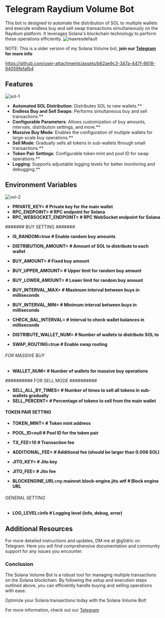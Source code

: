 # Telegram Raydium Volume Bot

This bot is designed to automate the distribution of SOL to multiple wallets and execute endless buy and sell swap transactions simultaneously on the Raydium platform. It leverages Solana's blockchain technology to perform these operations efficiently.
![maxresdefault](https://github.com/user-attachments/assets/f84f4beb-65ff-4aa6-a6af-c6f8a19a299e)


NOTE: This is a older version of my Solana Volume bot, **join our [Telegram](https://t.me/z3nology) for more info**

https://github.com/user-attachments/assets/b62ae9c3-347a-447f-8618-94059fefafb4

## Features
![sol-1](https://github.com/user-attachments/assets/4c70f9a9-60a5-4a2f-a819-f176d5c0aa53)

- **Automated SOL Distribution**: Distributes SOL to new wallets.**
- **Endless Buy and Sell Swaps**: Performs simultaneous buy and sell transactions.**
- **Configurable Parameters**: Allows customization of buy amounts, intervals, distribution settings, and more.**
- **Massive Buy Mode**: Enables the configuration of multiple wallets for large-scale buy operations.**
- **Sell Mode**: Gradually sells all tokens in sub-wallets through small transactions.**
- **Token Pair Settings**: Configurable token mint and pool ID for swap operations.**
- **Logging**: Supports adjustable logging levels for better monitoring and debugging.**

## Environment Variables
![vol-2](https://github.com/user-attachments/assets/bdf543df-7a04-4872-a421-42168d97d3cb)

- **PRIVATE_KEY=                 # Private key for the main wallet**
- **RPC_ENDPOINT=                # RPC endpoint for Solana**
- **RPC_WEBSOCKET_ENDPOINT=      # RPC WebSocket endpoint for Solana**

####### BUY SETTING #######
- **IS_RANDOM=true               # Enable random buy amounts**
- **DISTRIBUTION_AMOUNT=     # Amount of SOL to distribute to each wallet**
- **BUY_AMOUNT=              # Fixed buy amount**
- **BUY_UPPER_AMOUNT=       # Upper limit for random buy amount**
- **BUY_LOWER_AMOUNT=       # Lower limit for random buy amount**

- **BUY_INTERVAL_MAX=        # Maximum interval between buys in milliseconds**
- **BUY_INTERVAL_MIN=        # Minimum interval between buys in milliseconds**

- **CHECK_BAL_INTERVAL=      # Interval to check wallet balances in milliseconds**
- **DISTRIBUTE_WALLET_NUM=      # Number of wallets to distribute SOL to**

- **SWAP_ROUTING=true            # Enable swap routing**

###### FOR MASSIVE BUY #####
- **WALLET_NUM=                 # Number of wallets for massive buy operations**

########## FOR SELL MODE ##########
- **SELL_ALL_BY_TIMES=         # Number of times to sell all tokens in sub-wallets gradually**
- **SELL_PERCENT=             # Percentage of tokens to sell from the main wallet**

#### TOKEN PAIR SETTING ####
- **TOKEN_MINT=                   # Token mint address**
- **POOL_ID=null                  # Pool ID for the token pair**

- **TX_FEE=10                    # Transaction fee**
- **ADDITIONAL_FEE=         # Additional fee (should be larger than 0.006 SOL)**
- **JITO_KEY=                    # Jito key**
- **JITO_FEE=              # Jito fee**
- **BLOCKENGINE_URL=ny.mainnet.block-engine.jito.wtf  # Block engine URL**

###### GENERAL SETTING ######
- **LOG_LEVEL=info               # Logging level (info, debug, error)**

## Additional Resources

For more detailed instructions and updates, DM me at @g0drlc on Telegram. Here you will find comprehensive documentation and community support for any issues you encounter.

### Conclusion

The Solana Volume Bot is a robust tool for managing multiple transactions on the Solana blockchain. By following the setup and execution steps outlined above, you can efficiently handle buying and selling operations with ease.

Optimize your Solana transactions today with the Solana Volume Bot!

For more information, check out our [Telegram](https://t.me/sac_volume_bot)
